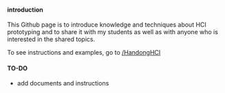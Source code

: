 #### introduction

This Github page is to introduce knowledge and techniques about HCI prototyping and to share it with my students as well as with anyone who is interested in the shared topics.

To see instructions and examples, go to [/HandongHCI](HandongHCI/index.md)

#### TO-DO
- add documents and instructions
